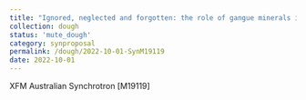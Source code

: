 ```yaml
---
title: "Ignored, neglected and forgotten: the role of gangue minerals in copper hydrometallurgy"
collection: dough
status: 'mute_dough'
category: synproposal
permalink: /dough/2022-10-01-SynM19119
date: 2022-10-01
---
```

XFM Australian Synchrotron [M19119]

